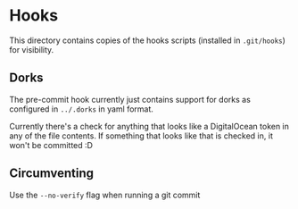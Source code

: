 # Hooks
This directory contains copies of the hooks scripts (installed in `.git/hooks`)
for visibility.

## Dorks
The pre-commit hook currently just contains support for dorks as configured in
`../.dorks` in yaml format.

Currently there's a check for anything that looks like a DigitalOcean token in
any of the file contents. If something that looks like that is checked in, it
won't be committed :D

## Circumventing
Use the `--no-verify` flag when running a git commit
